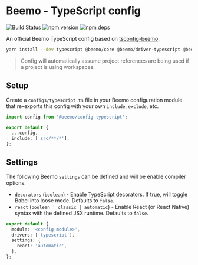 # Beemo - TypeScript config

[![Build Status](https://github.com/beemojs/dev/workflows/Build/badge.svg)](https://github.com/beemojs/dev/actions?query=branch%3Amaster)
[![npm version](https://badge.fury.io/js/%40beemo%config-typescript.svg)](https://www.npmjs.com/package/@beemo/config-typescript)
[![npm deps](https://david-dm.org/beemojs/dev.svg?path=packages/config-typescript)](https://www.npmjs.com/package/@beemo/config-typescript)

An official Beemo TypeScript config based on
[tsconfig-beemo](https://www.npmjs.com/package/tsconfig-beemo).

```bash
yarn install --dev typescript @beemo/core @beemo/driver-typescript @beemo/config-typescript
```

> Config will automatically assume project references are being used if a project is using
> workspaces.

## Setup

Create a `configs/typescript.ts` file in your Beemo configuration module that re-exports this config
with your own `include`, `exclude`, etc.

```ts
import config from '@beemo/config-typescript';

export default {
  ...config,
  include: ['src/**/*'],
};
```

## Settings

The following Beemo `settings` can be defined and will be enable compiler options.

- `decorators` (`boolean`) - Enable TypeScript decorators. If true, will toggle Babel into loose
  mode. Defaults to `false`.
- `react` (`boolean | classic | automatic`) - Enable React (or React Native) syntax with the defined
  JSX runtime. Defaults to `false`.

```ts
export default {
  module: '<config-module>',
  drivers: ['typescript'],
  settings: {
    react: 'automatic',
  },
};
```
